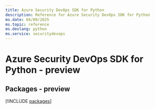 ```yaml
---
title: Azure Security DevOps SDK for Python
description: Reference for Azure Security DevOps SDK for Python
ms.date: 04/09/2025
ms.topic: reference
ms.devlang: python
ms.service: securitydevops
---
```

# Azure Security DevOps SDK for Python - preview
## Packages - preview
[!INCLUDE [packages](security-devops-index.md)]